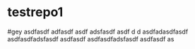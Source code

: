 # testrepo1
#gey
asdfasdf
adfasdf
asdf
adsfasdf
asdf
d
d
asdfadasdfasdf
asdfasdfadsfasdf
asdfasdf
asdfasdfadsfasdf
asdfasdf
as
